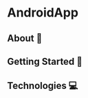 # AndroidApp

## About :notebook_with_decorative_cover:

## Getting Started :iphone:

## Technologies :computer:
